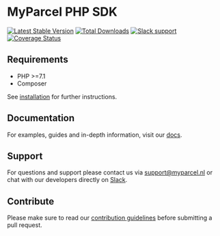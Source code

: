 MyParcel PHP SDK
===

<a href="https://github.com/myparcelnl/sdk/releases" target="_blank"><img src="https://img.shields.io/packagist/v/myparcelnl/sdk?label=Latest%20version" alt="Latest Stable Version"></a>
<a href="https://packagist.org/packages/myparcelnl/sdk" target="_blank"><img src="https://img.shields.io/packagist/dm/myparcelnl/sdk" alt="Total Downloads"></a>
<a href="https://join.slack.com/t/myparcel-dev/shared_invite/enQtNDkyNTg3NzA1MjM4LTM0Y2IzNmZlY2NkOWFlNTIyODY5YjFmNGQyYzZjYmQzMzliNDBjYzBkOGMwYzA0ZDYzNmM1NzAzNDY1ZjEzOTM" target="_blank"><img src="https://img.shields.io/badge/Slack-Chat%20with%20us-white?logo=slack&labelColor=4a154b" alt="Slack support"></a>
[![Coverage Status](https://img.shields.io/codecov/c/github/myparcelnl/sdk?logo=codecov)](https://codecov.io/gh/myparcelnl/sdk)


## Requirements

- PHP >=7.1
- Composer

See [installation] for further instructions.

## Documentation

For examples, guides and in-depth information, visit our [docs].

## Support

For questions and support please contact us via [support@myparcel.nl](mailto:support@myparcel.nl) or chat with our
developers directly on [Slack].

## Contribute

Please make sure to read our [contribution guidelines] before submitting a pull request.

[Slack]: https://join.slack.com/t/myparcel-dev/shared_invite/enQtNDkyNTg3NzA1MjM4LTM0Y2IzNmZlY2NkOWFlNTIyODY5YjFmNGQyYzZjYmQzMzliNDBjYzBkOGMwYzA0ZDYzNmM1NzAzNDY1ZjEzOTM
[Installation]: https://myparcelnl.github.io/sdk/01.installation
[contribution guidelines]: https://myparcelnl.github.io/sdk/07.contribute
[docs]: https://myparcelnl.github.io/sdk
